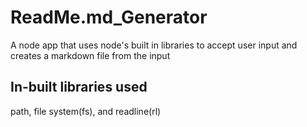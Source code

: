 # ReadMe.md_Generator
A node app that uses node's built in libraries to accept user input and creates a markdown file from the input

## In-built libraries used
path, file system(fs), and readline(rl)
